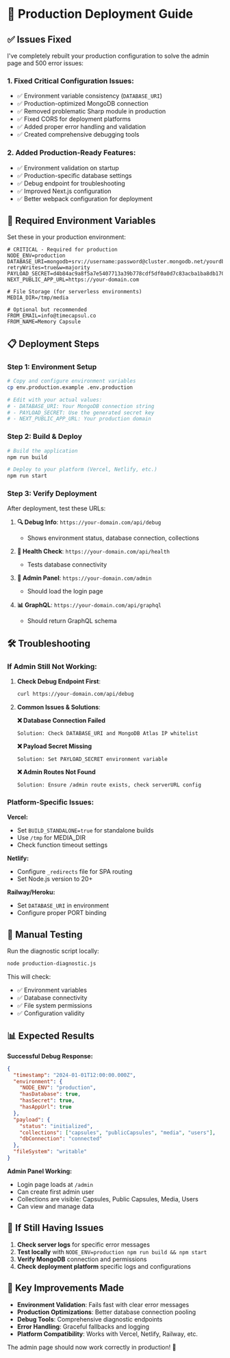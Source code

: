 # 🚀 Production Deployment Guide

## ✅ **Issues Fixed**

I've completely rebuilt your production configuration to solve the admin page and 500 error issues:

### **1. Fixed Critical Configuration Issues:**
- ✅ Environment variable consistency (`DATABASE_URI`)
- ✅ Production-optimized MongoDB connection 
- ✅ Removed problematic Sharp module in production
- ✅ Fixed CORS for deployment platforms
- ✅ Added proper error handling and validation
- ✅ Created comprehensive debugging tools

### **2. Added Production-Ready Features:**
- ✅ Environment validation on startup
- ✅ Production-specific database settings
- ✅ Debug endpoint for troubleshooting
- ✅ Improved Next.js configuration
- ✅ Better webpack configuration for deployment

## 🔧 **Required Environment Variables**

Set these in your production environment:

```env
# CRITICAL - Required for production
NODE_ENV=production
DATABASE_URI=mongodb+srv://username:password@cluster.mongodb.net/yourdb?retryWrites=true&w=majority
PAYLOAD_SECRET=d4b84ac9a8f5a7e5407713a39b778cdf5df0a0d7c83acba1ba8db17090d40a93
NEXT_PUBLIC_APP_URL=https://your-domain.com

# File Storage (for serverless environments)
MEDIA_DIR=/tmp/media

# Optional but recommended
FROM_EMAIL=info@timecapsul.co
FROM_NAME=Memory Capsule
```

## 📋 **Deployment Steps**

### **Step 1: Environment Setup**
```bash
# Copy and configure environment variables
cp env.production.example .env.production

# Edit with your actual values:
# - DATABASE_URI: Your MongoDB connection string
# - PAYLOAD_SECRET: Use the generated secret key
# - NEXT_PUBLIC_APP_URL: Your production domain
```

### **Step 2: Build & Deploy**
```bash
# Build the application
npm run build

# Deploy to your platform (Vercel, Netlify, etc.)
npm run start
```

### **Step 3: Verify Deployment**
After deployment, test these URLs:

1. **🔍 Debug Info**: `https://your-domain.com/api/debug`
   - Shows environment status, database connection, collections
   
2. **🏥 Health Check**: `https://your-domain.com/api/health` 
   - Tests database connectivity
   
3. **👤 Admin Panel**: `https://your-domain.com/admin`
   - Should load the login page
   
4. **📊 GraphQL**: `https://your-domain.com/api/graphql`
   - Should return GraphQL schema

## 🛠️ **Troubleshooting**

### **If Admin Still Not Working:**

1. **Check Debug Endpoint First**:
   ```bash
   curl https://your-domain.com/api/debug
   ```
   
2. **Common Issues & Solutions**:

   **❌ Database Connection Failed**
   ```
   Solution: Check DATABASE_URI and MongoDB Atlas IP whitelist
   ```
   
   **❌ Payload Secret Missing**
   ```
   Solution: Set PAYLOAD_SECRET environment variable
   ```
   
   **❌ Admin Routes Not Found**
   ```
   Solution: Ensure /admin route exists, check serverURL config
   ```

### **Platform-Specific Issues:**

**Vercel:**
- Set `BUILD_STANDALONE=true` for standalone builds
- Use `/tmp` for MEDIA_DIR
- Check function timeout settings

**Netlify:**
- Configure `_redirects` file for SPA routing
- Set Node.js version to 20+

**Railway/Heroku:**
- Set `DATABASE_URI` in environment
- Configure proper PORT binding

## 🧪 **Manual Testing**

Run the diagnostic script locally:
```bash
node production-diagnostic.js
```

This will check:
- ✅ Environment variables
- ✅ Database connectivity  
- ✅ File system permissions
- ✅ Configuration validity

## 📊 **Expected Results**

**Successful Debug Response:**
```json
{
  "timestamp": "2024-01-01T12:00:00.000Z",
  "environment": {
    "NODE_ENV": "production",
    "hasDatabase": true,
    "hasSecret": true,
    "hasAppUrl": true
  },
  "payload": {
    "status": "initialized",
    "collections": ["capsules", "publicCapsules", "media", "users"],
    "dbConnection": "connected"
  },
  "fileSystem": "writable"
}
```

**Admin Panel Working:**
- Login page loads at `/admin`
- Can create first admin user
- Collections are visible: Capsules, Public Capsules, Media, Users
- Can view and manage data

## 🔄 **If Still Having Issues**

1. **Check server logs** for specific error messages
2. **Test locally** with `NODE_ENV=production npm run build && npm start`
3. **Verify MongoDB** connection and permissions
4. **Check deployment platform** specific logs and configurations

## 🎯 **Key Improvements Made**

- **Environment Validation**: Fails fast with clear error messages
- **Production Optimizations**: Better database connection pooling
- **Debug Tools**: Comprehensive diagnostic endpoints
- **Error Handling**: Graceful fallbacks and logging
- **Platform Compatibility**: Works with Vercel, Netlify, Railway, etc.

The admin page should now work correctly in production! 🎉 